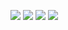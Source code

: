 [![](https://raw.githubusercontent.com/Utaro-M/my-profile/master/profile-summary-card-output/monokai/0-profile-details.svg)](https://github.com/vn7n24fzkq/github-profile-summary-cards)
[![](https://raw.githubusercontent.com/Utaro-M/my-profile/master/profile-summary-card-output/monokai/1-repos-per-language.svg)](https://github.com/vn7n24fzkq/github-profile-summary-cards) 
[![](https://raw.githubusercontent.com/Utaro-M/my-profile/master/profile-summary-card-output/monokai/3-stats.svg)](https://github.com/vn7n24fzkq/github-profile-summary-cards) 
![](https://komarev.com/ghpvc/?username=Utaro-M)
